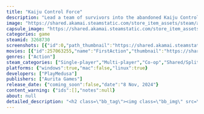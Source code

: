 ```yaml
---
title: "Kaiju Control Force"
description: "Lead a team of survivors into the abandoned Kaiju Control Force facilities, where bioengineered rats escaped and research went awry long ago, in this one-screen arcade platformer. Jump, climb and buy items from vending machines to reach the Mecha Kaiju Maintenance Bay and reclaim our city!"
image: "https://shared.akamai.steamstatic.com/store_item_assets/steam/apps/3268730/header.jpg?t=1731608924"
capsule_image: "https://shared.akamai.steamstatic.com/store_item_assets/steam/apps/3268730/724a937a0e79f4400c1d56ef2ff29d587ad41402/capsule_231x87.jpg?t=1731608924"
categories: game
steamid: 3268730
screenshots: [{"id":0,"path_thumbnail":"https://shared.akamai.steamstatic.com/store_item_assets/steam/apps/3268730/ss_86fa4e7e45715e474a119a68b29a9b7712ba6a20.600x338.jpg?t=1731608924","path_full":"https://shared.akamai.steamstatic.com/store_item_assets/steam/apps/3268730/ss_86fa4e7e45715e474a119a68b29a9b7712ba6a20.1920x1080.jpg?t=1731608924"},{"id":1,"path_thumbnail":"https://shared.akamai.steamstatic.com/store_item_assets/steam/apps/3268730/ss_a35271d8bd70629b5b81ff31138d004f8d198e25.600x338.jpg?t=1731608924","path_full":"https://shared.akamai.steamstatic.com/store_item_assets/steam/apps/3268730/ss_a35271d8bd70629b5b81ff31138d004f8d198e25.1920x1080.jpg?t=1731608924"},{"id":2,"path_thumbnail":"https://shared.akamai.steamstatic.com/store_item_assets/steam/apps/3268730/ss_db228d2ba7acc5dab1048f7ff3ffd2e91f2f05a2.600x338.jpg?t=1731608924","path_full":"https://shared.akamai.steamstatic.com/store_item_assets/steam/apps/3268730/ss_db228d2ba7acc5dab1048f7ff3ffd2e91f2f05a2.1920x1080.jpg?t=1731608924"},{"id":3,"path_thumbnail":"https://shared.akamai.steamstatic.com/store_item_assets/steam/apps/3268730/ss_5f9e8bdbc1c80758338629c71571dc8235738394.600x338.jpg?t=1731608924","path_full":"https://shared.akamai.steamstatic.com/store_item_assets/steam/apps/3268730/ss_5f9e8bdbc1c80758338629c71571dc8235738394.1920x1080.jpg?t=1731608924"},{"id":4,"path_thumbnail":"https://shared.akamai.steamstatic.com/store_item_assets/steam/apps/3268730/ss_ed171646330a60ed52db38dd4426d3497191aed8.600x338.jpg?t=1731608924","path_full":"https://shared.akamai.steamstatic.com/store_item_assets/steam/apps/3268730/ss_ed171646330a60ed52db38dd4426d3497191aed8.1920x1080.jpg?t=1731608924"}]
movies: [{"id":257063255,"name":"FirstAction","thumbnail":"https://shared.akamai.steamstatic.com/store_item_assets/steam/apps/257063255/514a077ad656a01bfec7ce923af269719b3fd04b/movie_600x337.jpg?t=1728981144","webm":{"480":"http://video.akamai.steamstatic.com/store_trailers/257063255/movie480_vp9.webm?t=1728981144","max":"http://video.akamai.steamstatic.com/store_trailers/257063255/movie_max_vp9.webm?t=1728981144"},"mp4":{"480":"http://video.akamai.steamstatic.com/store_trailers/257063255/movie480.mp4?t=1728981144","max":"http://video.akamai.steamstatic.com/store_trailers/257063255/movie_max.mp4?t=1728981144"},"highlight":true}]
genres: ["Action"]
steam_categories: ["Single-player","Multi-player","Co-op","Shared/Split Screen Co-op","Shared/Split Screen","Partial Controller Support","Remote Play Together","Family Sharing"]
platforms: {"windows":true,"mac":false,"linux":true}
developers: ["PlayMedusa"]
publishers: ["Aurita Games"]
release_date: {"coming_soon":false,"date":"8 Nov, 2024"}
content_warning: {"ids":[],"notes":null}
about: null
detailed_description: "<h2 class=\"bb_tag\"><img class=\"bb_img\" src=\"https://shared.akamai.steamstatic.com/store_item_assets/steam/apps/3268730/extras/girl_green.gif?t=1731608924\" /> THE STORY SO FAR</h2><p class=\"bb_paragraph\">When kaijus entered our plane they mostly ignored us, roaming the world without interfering human affairs. The <strong>KAIJU CONTROL FORCE</strong> was created to study their behaviour and stop them if necessary.</p><p class=\"bb_paragraph\"></p><p class=\"bb_paragraph\">10 years ago, one kaiju emerged from the sea and walked straight into our city, destroying everything in its path...</p><p class=\"bb_paragraph\"></p><p class=\"bb_paragraph\">... and 10 years later that kaiju is still lurking among the ruins of our city—angry, violent, and somehow... uncomfortable?</p><h2 class=\"bb_tag\"><img class=\"bb_img\" src=\"https://shared.akamai.steamstatic.com/store_item_assets/steam/apps/3268730/extras/plain_rat.gif?t=1731608924\" />  <strong>FEATURES</strong>:</h2><ul class=\"bb_ul\"><li><p class=\"bb_paragraph\">4 playable characters</p></li><li><p class=\"bb_paragraph\">Deal with 14 bioengineered rats designed to fight kaijus</p></li><li><p class=\"bb_paragraph\">6 classic platform-and-ladder stages, procedurally generated for endless variety</p></li><li><p class=\"bb_paragraph\">Thrilling hacking mechanics! hehe</p></li><li><p class=\"bb_paragraph\">A beautifully illustrated comic telling the story</p></li><li><p class=\"bb_paragraph\">Local multiplayer for two players, online with Remote Play Together! </p></li></ul>"
---
```


